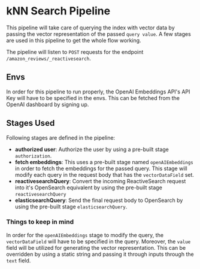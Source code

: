 # kNN Search Pipeline

This pipeline will take care of querying the index with vector data by passing the vector representation of the passed `query value`. A few stages are used in this pipeline to get the whole flow working.

The pipeline will listen to `POST` requests for the endpoint `/amazon_reviews/_reactivesearch`.

## Envs

In order for this pipeline to run properly, the OpenAI Embeddings API's API Key will have to be specified in the envs. This can be fetched from the OpenAI dashboard by signing up.

## Stages Used

Following stages are defined in the pipeline:

- **authorized user**: Authorize the user by using a pre-built stage `authorization`.
- **fetch embeddings**: This uses a pre-built stage named `openAIEmbeddings` in order to fetch the embeddings for the passed query. This stage will modify each query in the request body that has the `vectorDataField` set.
- **reactivesearchQuery**: Convert the incoming ReactiveSearch request into it's OpenSearch equivalent by using the pre-built stage `reactivesearchQuery`
- **elasticsearchQuery**: Send the final request body to OpenSearch by using the pre-built stage `elasticsearchQuery`.

### Things to keep in mind

In order for the `openAIEmbeddings` stage to modify the query, the `vectorDataField` will have to be specified in the query. Moreover, the `value` field will be utilized for generating the vector representation. This can be overridden by using a static string and passing it through inputs through the `text` field.
